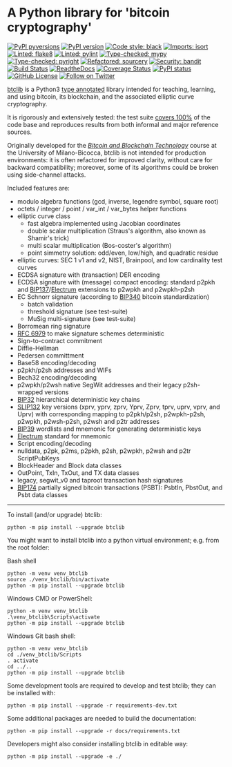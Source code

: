 
# A Python library for 'bitcoin cryptography'

[![PyPI pyversions](https://img.shields.io/pypi/pyversions/btclib.svg)](https://pypi.python.org/pypi/btclib/)
[![PyPI version](https://img.shields.io/pypi/v/btclib.svg)](https://pypi.python.org/pypi/btclib/)
[![Code style: black](https://img.shields.io/badge/code%20style-black-%231674b1.svg)](https://github.com/psf/black)
[![Imports: isort](https://img.shields.io/badge/imports-isort-%231674b1)](https://timothycrosley.github.io/isort/)
[![Linted: flake8](https://img.shields.io/badge/lint-flake8-%231674b1)](https://flake8.pycqa.org)
[![Linted: pylint](https://img.shields.io/badge/lint-pylint-%231674b1)](https://pylint.pycqa.org)
[![Type-checked: mypy](https://img.shields.io/badge/type--check-mypy-%231674b1)](http://mypy-lang.org/)
[![Type-checked: pyright](https://img.shields.io/badge/type--check-pyright-%231674b1)](https://github.com/microsoft/pyright)
[![Refactored: sourcery](https://img.shields.io/badge/refactor-sourcery-%231674b1)](https://sourcery.ai)
[![Security: bandit](https://img.shields.io/badge/security-bandit-%231674b1.svg)](https://github.com/PyCQA/bandit)
[![Build Status](https://github.com/btclib-org/btclib/actions/workflows/test.yml/badge.svg)](https://github.com/btclib-org/btclib/actions/workflows/test.yml)
[![ReadtheDocs](https://img.shields.io/readthedocs/btclib.svg)](https://btclib.readthedocs.io)
[![Coverage Status](https://coveralls.io/repos/github/btclib-org/btclib/badge.svg?branch=master)](https://coveralls.io/github/btclib-org/btclib?branch=master)
[![PyPI status](https://img.shields.io/pypi/status/btclib.svg)](https://pypi.python.org/pypi/btclib/)
[![GitHub License](https://img.shields.io/github/license/btclib-org/btclib.svg)](https://github.com/btclib-org/btclib/blob/master/LICENSE)
[![Follow on Twitter](https://img.shields.io/twitter/follow/btclib?style=social&logo=twitter)](https://twitter.com/intent/follow?screen_name=btclib)

[btclib](https://btclib.org) is a
Python3 [type annotated](https://docs.python.org/3/library/typing.html)
library intended for teaching, learning, and using bitcoin,
its blockchain, and the associated elliptic curve cryptography.

It is rigorously and extensively tested: the test suite
[covers 100%](https://coveralls.io/github/btclib-org/btclib)
of the code base and reproduces results from both informal
and major reference sources.

Originally developed for the
[_Bitcoin and Blockchain Technology_](https://www.ametrano.net/bbt/)
course at the University of Milano-Bicocca,
btclib is not intended for production environments:
it is often refactored for improved clarity,
without care for backward compatibility; moreover,
some of its algorithms could be broken using side-channel attacks.

Included features are:

- modulo algebra functions (gcd, inverse, legendre symbol, square root)
- octets / integer / point / var_int / var_bytes helper functions
- elliptic curve class
  - fast algebra implemented using Jacobian coordinates
  - double scalar multiplication (Straus's algorithm, also known as
    Shamir's trick)
  - multi scalar multiplication (Bos-coster's algorithm)
  - point simmetry solution: odd/even, low/high, and quadratic residue
- elliptic curves: SEC 1 v1 and v2, NIST, Brainpool, and
  low cardinality test curves
- ECDSA signature with (transaction) DER encoding
- ECDSA signature with (message) compact encoding: standard p2pkh and
  [BIP137](https://github.com/bitcoin/bips/blob/master/bip-0137.mediawiki)/[Electrum](https://electrum.org/#home)
  extensions to p2wpkh and p2wpkh-p2sh
- EC Schnorr signature (according to
  [BIP340](https://github.com/bitcoin/bips/blob/master/bip-0340.mediawiki)
  bitcoin standardization)
  - batch validation
  - threshold signature (see test-suite)
  - MuSig multi-signature (see test-suite)
- Borromean ring signature
- [RFC 6979](https://tools.ietf.org/html/rfc6979:) to make signature
  schemes deterministic
- Sign-to-contract commitment
- Diffie-Hellman
- Pedersen committment
- Base58 encoding/decoding
- p2pkh/p2sh addresses and WIFs
- Bech32 encoding/decoding
- p2wpkh/p2wsh native SegWit addresses and their legacy p2sh-wrapped versions
- [BIP32](https://github.com/bitcoin/bips/blob/master/bip-0032.mediawiki)
  hierarchical deterministic key chains
- [SLIP132](https://github.com/satoshilabs/slips/blob/master/slip-0132.md)
  key versions (xprv, yprv, zprv, Yprv, Zprv, tprv, uprv, vprv, and Uprv)
  with corresponding mapping to
  p2pkh/p2sh, p2wpkh-p2sh, p2wpkh, p2wsh-p2sh, p2wsh and p2tr addresses
- [BIP39](https://github.com/bitcoin/bips/blob/master/bip-0039.mediawiki)
  wordlists and mnemonic for generating deterministic keys
- [Electrum](https://electrum.org/#home) standard for mnemonic
- Script encoding/decoding
- nulldata, p2pk, p2ms, p2pkh, p2sh, p2wpkh, p2wsh and p2tr ScriptPubKeys
- BlockHeader and Block data classes
- OutPoint, TxIn, TxOut, and TX data classes
- legacy, segwit_v0 and taproot transaction hash signatures
- [BIP174](https://github.com/bitcoin/bips/blob/master/bip-0174.mediawiki)
  partially signed bitcoin transactions (PSBT):
  PsbtIn, PbstOut, and Psbt data classes

* * *

To install (and/or upgrade) btclib:

    python -m pip install --upgrade btclib

You might want to install btclib into a
python virtual environment; e.g. from the root folder:

Bash shell

    python -m venv venv_btclib
    source ./venv_btclib/bin/activate
    python -m pip install --upgrade btclib

Windows CMD or PowerShell:

    python -m venv venv_btclib
    .\venv_btclib\Scripts\activate
    python -m pip install --upgrade btclib

Windows Git bash shell:

    python -m venv venv_btclib
    cd ./venv_btclib/Scripts
    . activate
    cd ../..
    python -m pip install --upgrade btclib

Some development tools are required to develop and test btclib;
they can be installed with:

    python -m pip install --upgrade -r requirements-dev.txt

Some additional packages are needed to build the documentation:

    python -m pip install --upgrade -r docs/requirements.txt


Developers might also consider installing btclib in editable way:

    python -m pip install --upgrade -e ./

